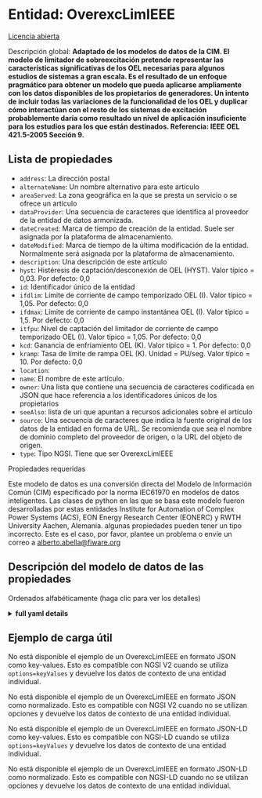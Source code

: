 Entidad: OverexcLimIEEE  
=======================  
[Licencia abierta](https://github.com/smart-data-models//dataModel.EnergyCIM/blob/master/OverexcLimIEEE/LICENSE.md)  
Descripción global: **Adaptado de los modelos de datos de la CIM. El modelo de limitador de sobreexcitación pretende representar las características significativas de los OEL necesarias para algunos estudios de sistemas a gran escala. Es el resultado de un enfoque pragmático para obtener un modelo que pueda aplicarse ampliamente con los datos disponibles de los propietarios de generadores. Un intento de incluir todas las variaciones de la funcionalidad de los OEL y duplicar cómo interactúan con el resto de los sistemas de excitación probablemente daría como resultado un nivel de aplicación insuficiente para los estudios para los que están destinados.  Referencia: IEEE OEL 421.5-2005 Sección 9.**  

## Lista de propiedades  

- `address`: La dirección postal  - `alternateName`: Un nombre alternativo para este artículo  - `areaServed`: La zona geográfica en la que se presta un servicio o se ofrece un artículo  - `dataProvider`: Una secuencia de caracteres que identifica al proveedor de la entidad de datos armonizada.  - `dateCreated`: Marca de tiempo de creación de la entidad. Suele ser asignada por la plataforma de almacenamiento.  - `dateModified`: Marca de tiempo de la última modificación de la entidad. Normalmente será asignada por la plataforma de almacenamiento.  - `description`: Una descripción de este artículo  - `hyst`: Histéresis de captación/desconexión de OEL (HYST).  Valor típico = 0,03. Por defecto: 0,0  - `id`: Identificador único de la entidad  - `ifdlim`: Límite de corriente de campo temporizado OEL (I).  Valor típico = 1,05. Por defecto: 0,0  - `ifdmax`: Límite de corriente de campo instantánea OEL (I).  Valor típico = 1,5. Por defecto: 0,0  - `itfpu`: Nivel de captación del limitador de corriente de campo temporizado OEL (I).  Valor típico = 1,05. Por defecto: 0,0  - `kcd`: Ganancia de enfriamiento OEL (K).  Valor típico = 1. Por defecto: 0,0  - `kramp`: Tasa de límite de rampa OEL (K).  Unidad = PU/seg.  Valor típico = 10. Por defecto: 0,0  - `location`:   - `name`: El nombre de este artículo.  - `owner`: Una lista que contiene una secuencia de caracteres codificada en JSON que hace referencia a los identificadores únicos de los propietarios  - `seeAlso`: lista de uri que apuntan a recursos adicionales sobre el artículo  - `source`: Una secuencia de caracteres que indica la fuente original de los datos de la entidad en forma de URL. Se recomienda que sea el nombre de dominio completo del proveedor de origen, o la URL del objeto de origen.  - `type`: Tipo NGSI. Tiene que ser OverexcLimIEEE    
Propiedades requeridas  
Este modelo de datos es una conversión directa del Modelo de Información Común (CIM) especificado por la norma IEC61970 en modelos de datos inteligentes. Las clases de python en las que se basa este modelo fueron desarrolladas por estas entidades Institute for Automation of Complex Power Systems (ACS), EON Energy Research Center (EONERC) y RWTH University Aachen, Alemania. algunas propiedades pueden tener un tipo incorrecto. Este es el caso, por favor, plantee un problema o envíe un correo a alberto.abella@fiware.org  
## Descripción del modelo de datos de las propiedades  
Ordenados alfabéticamente (haga clic para ver los detalles)  
<details><summary><strong>full yaml details</strong></summary>    
```yaml  
OverexcLimIEEE:    
  description: 'Adapted from CIM data models. The over excitation limiter model is intended to represent the significant features of OELs necessary for some large-scale system studies. It is the result of a pragmatic approach to obtain a model that can be widely applied with attainable data from generator owners. An attempt to include all variations in the functionality of OELs and duplicate how they interact with the rest of the excitation systems would likely result in a level of application insufficient for the studies for which they are intended.  Reference: IEEE OEL 421.5-2005 Section 9.'    
  properties:    
    address:    
      description: 'The mailing address'    
      properties:    
        addressCountry:    
          description: 'Property. The country. For example, Spain. Model:''https://schema.org/addressCountry'''    
          type: string    
        addressLocality:    
          description: 'Property. The locality in which the street address is, and which is in the region. Model:''https://schema.org/addressLocality'''    
          type: string    
        addressRegion:    
          description: 'Property. The region in which the locality is, and which is in the country. Model:''https://schema.org/addressRegion'''    
          type: string    
        areaServed:    
          description: 'Property. The geographic area where a service or offered item is provided. Model:''https://schema.org/areaServed'''    
          type: string    
        postOfficeBoxNumber:    
          description: 'Property. The post office box number for PO box addresses. For example, Spain. Model:''https://schema.org/postOfficeBoxNumber'''    
          type: string    
        postalCode:    
          description: 'Property. The postal code. For example, Spain. Model:''https://schema.org/https://schema.org/postalCode'''    
          type: string    
        streetAddress:    
          description: 'Property. The street address. Model:''https://schema.org/streetAddress'''    
          type: string    
      type: Property    
      x-ngsi:    
        model: https://schema.org/address    
    alternateName:    
      description: 'An alternative name for this item'    
      type: Property    
    areaServed:    
      description: 'The geographic area where a service or offered item is provided'    
      type: Property    
      x-ngsi:    
        model: https://schema.org/Text    
    dataProvider:    
      description: 'A sequence of characters identifying the provider of the harmonised data entity.'    
      type: Property    
    dateCreated:    
      description: 'Entity creation timestamp. This will usually be allocated by the storage platform.'    
      format: date-time    
      type: Property    
    dateModified:    
      description: 'Timestamp of the last modification of the entity. This will usually be allocated by the storage platform.'    
      format: date-time    
      type: Property    
    description:    
      description: 'A description of this item'    
      type: Property    
    hyst:    
      description: 'OEL pickup/drop-out hysteresis (HYST).  Typical Value = 0.03. Default: 0.0'    
      type: number    
      x-ngsi:    
        model: https://schema.org/Number    
    id:    
      anyOf: &overexclimieee_-_properties_-_owner_-_items_-_anyof    
        - description: 'Property. Identifier format of any NGSI entity'    
          maxLength: 256    
          minLength: 1    
          pattern: ^[\w\-\.\{\}\$\+\*\[\]`|~^@!,:\\]+$    
          type: string    
        - description: 'Property. Identifier format of any NGSI entity'    
          format: uri    
          type: string    
      description: 'Unique identifier of the entity'    
      type: Property    
    ifdlim:    
      description: 'OEL timed field current limit (I).  Typical Value = 1.05. Default: 0.0'    
      type: number    
      x-ngsi:    
        model: https://schema.org/Number    
    ifdmax:    
      description: 'OEL instantaneous field current limit (I).  Typical Value = 1.5. Default: 0.0'    
      type: number    
      x-ngsi:    
        model: https://schema.org/Number    
    itfpu:    
      description: 'OEL timed field current limiter pickup level (I).  Typical Value = 1.05. Default: 0.0'    
      type: number    
      x-ngsi:    
        model: https://schema.org/Number    
    kcd:    
      description: 'OEL cooldown gain (K).  Typical Value = 1. Default: 0.0'    
      type: number    
      x-ngsi:    
        model: https://schema.org/Number    
    kramp:    
      description: 'OEL ramped limit rate (K).  Unit = PU/sec.  Typical Value = 10. Default: 0.0'    
      type: number    
      x-ngsi:    
        model: https://schema.org/Number    
    location:    
      $id: https://geojson.org/schema/Geometry.json    
      $schema: "http://json-schema.org/draft-07/schema#"    
      oneOf:    
        - properties:    
            bbox:    
              items:    
                type: number    
              minItems: 4    
              type: array    
            coordinates:    
              items:    
                type: number    
              minItems: 2    
              type: array    
            type:    
              enum:    
                - Point    
              type: string    
          required:    
            - type    
            - coordinates    
          title: 'GeoJSON Point'    
          type: object    
        - properties:    
            bbox:    
              items:    
                type: number    
              minItems: 4    
              type: array    
            coordinates:    
              items:    
                items:    
                  type: number    
                minItems: 2    
                type: array    
              minItems: 2    
              type: array    
            type:    
              enum:    
                - LineString    
              type: string    
          required:    
            - type    
            - coordinates    
          title: 'GeoJSON LineString'    
          type: object    
        - properties:    
            bbox:    
              items:    
                type: number    
              minItems: 4    
              type: array    
            coordinates:    
              items:    
                items:    
                  items:    
                    type: number    
                  minItems: 2    
                  type: array    
                minItems: 4    
                type: array    
              type: array    
            type:    
              enum:    
                - Polygon    
              type: string    
          required:    
            - type    
            - coordinates    
          title: 'GeoJSON Polygon'    
          type: object    
        - properties:    
            bbox:    
              items:    
                type: number    
              minItems: 4    
              type: array    
            coordinates:    
              items:    
                items:    
                  type: number    
                minItems: 2    
                type: array    
              type: array    
            type:    
              enum:    
                - MultiPoint    
              type: string    
          required:    
            - type    
            - coordinates    
          title: 'GeoJSON MultiPoint'    
          type: object    
        - properties:    
            bbox:    
              items:    
                type: number    
              minItems: 4    
              type: array    
            coordinates:    
              items:    
                items:    
                  items:    
                    type: number    
                  minItems: 2    
                  type: array    
                minItems: 2    
                type: array    
              type: array    
            type:    
              enum:    
                - MultiLineString    
              type: string    
          required:    
            - type    
            - coordinates    
          title: 'GeoJSON MultiLineString'    
          type: object    
        - properties:    
            bbox:    
              items:    
                type: number    
              minItems: 4    
              type: array    
            coordinates:    
              items:    
                items:    
                  items:    
                    items:    
                      type: number    
                    minItems: 2    
                    type: array    
                  minItems: 4    
                  type: array    
                type: array    
              type: array    
            type:    
              enum:    
                - MultiPolygon    
              type: string    
          required:    
            - type    
            - coordinates    
          title: 'GeoJSON MultiPolygon'    
          type: object    
      title: 'GeoJSON Geometry'    
    name:    
      description: 'The name of this item.'    
      type: Property    
    owner:    
      description: 'A List containing a JSON encoded sequence of characters referencing the unique Ids of the owner(s)'    
      items:    
        anyOf: *overexclimieee_-_properties_-_owner_-_items_-_anyof    
        description: 'Property. Unique identifier of the entity'    
      type: Property    
    seeAlso:    
      description: 'list of uri pointing to additional resources about the item'    
      oneOf:    
        - items:    
            - format: uri    
              type: string    
          minItems: 1    
          type: array    
        - format: uri    
          type: string    
      type: Property    
    source:    
      description: 'A sequence of characters giving the original source of the entity data as a URL. Recommended to be the fully qualified domain name of the source provider, or the URL to the source object.'    
      type: Property    
    type:    
      description: 'NGSI type. It has to be OverexcLimIEEE'    
      enum:    
        - OverexcLimIEEE    
      type: Property    
  required: []    
  type: object    
```  
</details>    
## Ejemplo de carga útil  
No está disponible el ejemplo de un OverexcLimIEEE en formato JSON como key-values. Esto es compatible con NGSI V2 cuando se utiliza `options=keyValues` y devuelve los datos de contexto de una entidad individual.  
No está disponible el ejemplo de un OverexcLimIEEE en formato JSON como normalizado. Esto es compatible con NGSI V2 cuando no se utilizan opciones y devuelve los datos de contexto de una entidad individual.  
No está disponible el ejemplo de un OverexcLimIEEE en formato JSON-LD como key-values. Esto es compatible con NGSI-LD cuando se utiliza `options=keyValues` y devuelve los datos de contexto de una entidad individual.  
No está disponible el ejemplo de un OverexcLimIEEE en formato JSON-LD como normalizado. Esto es compatible con NGSI-LD cuando no se utilizan opciones y devuelve los datos de contexto de una entidad individual.  
